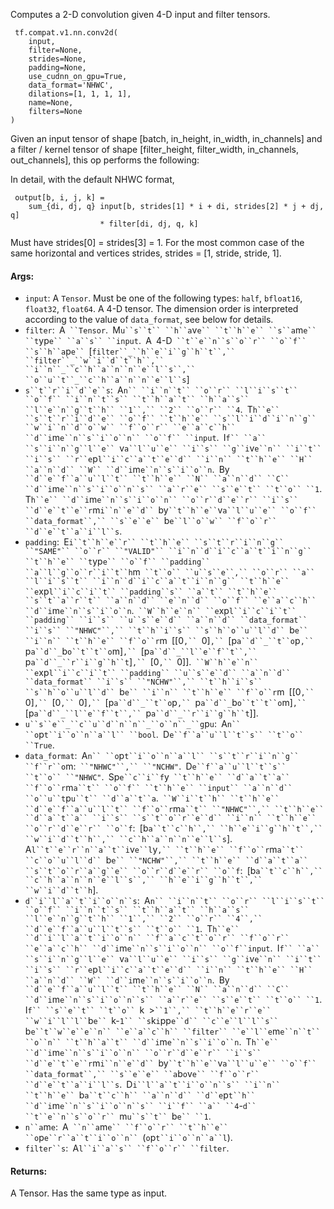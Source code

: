 
Computes a 2-D convolution given 4-D input and filter tensors.

```
 tf.compat.v1.nn.conv2d(
    input,
    filter=None,
    strides=None,
    padding=None,
    use_cudnn_on_gpu=True,
    data_format='NHWC',
    dilations=[1, 1, 1, 1],
    name=None,
    filters=None
)
```

Given an input tensor of shape [batch, in_height, in_width, in_channels] and a filter / kernel tensor of shape [filter_height, filter_width, in_channels, out_channels], this op performs the following:

In detail, with the default NHWC format,

```
 output[b, i, j, k] =
    sum_{di, dj, q} input[b, strides[1] * i + di, strides[2] * j + dj, q]
                    * filter[di, dj, q, k]
```

Must have strides[0] = strides[3] = 1. For the most common case of the same horizontal and vertices strides, strides = [1, stride, stride, 1].
#### Args:
- `input`: A `Tensor`. Must be one of the following types: `half`, `bfloat16`, `float32`, `float64`. A 4-D tensor. The dimension order is interpreted according to the value of `data_format`, see below for details.
- `filter`:` `A` ``Tensor`.` `M`u``s``t`` ``h``a`v`e`` ``t``h``e`` ``s``a`m`e`` ``t`yp`e`` ``a``s`` ``input`.` `A` `4-D` ``t``e``n``s``o``r`` ``o``f`` ``s``h``a`p`e`` `[`filter``_``h``e``i``g``h``t``,`` ``filter``_``w``i``d``t``h``,`` ``i``n``_``c``h``a``n``n``e``l``s``,`` ``o``u``t``_``c``h``a``n``n``e``l``s`]
- `s``t``r``i``d``e``s`:` `A`n`` ``i``n``t`` ``o``r`` ``l``i``s``t`` ``o``f`` ``i``n``t``s`` ``t``h``a``t`` ``h``a``s`` ``l``e``n``g``t``h`` ``1``,`` ``2`` ``o``r`` ``4`.` `T`h``e`` ``s``t``r``i``d``e`` ``o``f`` ``t``h``e`` ``s``l``i``d``i``n``g`` ``w``i``n``d``o``w`` ``f``o``r`` ``e``a``c``h`` ``d``i`m`e``n``s``i``o``n`` ``o``f`` ``input`.` `I`f`` ``a`` ``s``i``n``g``l``e`` `v`a``l``u``e`` ``i``s`` ``g``i`v`e``n`` ``i``t`` ``i``s`` ``r``e`p`l``i``c``a``t``e``d`` ``i``n`` ``t``h``e`` ``H`` ``a``n``d`` ``W`` ``d``i`m`e``n``s``i``o``n`.` `By` ``d``e``f``a``u``l``t`` ``t``h``e`` ``N`` ``a``n``d`` ``C`` ``d``i`m`e``n``s``i``o``n``s`` ``a``r``e`` ``s``e``t`` ``t``o`` ``1`.` `T`h``e`` ``d``i`m`e``n``s``i``o``n`` ``o``r``d``e``r`` ``i``s`` ``d``e``t``e``r`m`i``n``e``d`` `by` ``t``h``e`` `v`a``l``u``e`` ``o``f`` ``data_format``,`` ``s``e``e`` `b`e``l``o``w`` ``f``o``r`` ``d``e``t``a``i``l``s`.
- `padding`:` `E`i``t``h``e``r`` ``t``h``e`` ``s``t``r``i``n``g`` ``"SAME"`` ``o``r`` ``"VALID"`` ``i``n``d``i``c``a``t``i``n``g`` ``t``h``e`` ``t`yp`e`` ``o``f`` ``padding`` ``a``l``g``o``r``i``t``h`m` ``t``o`` ``u``s``e``,`` ``o``r`` ``a`` ``l``i``s``t`` ``i``n``d``i``c``a``t``i``n``g`` ``t``h``e`` ``e`xp`l``i``c``i``t`` ``padding``s`` ``a``t`` ``t``h``e`` ``s``t``a``r``t`` ``a``n``d`` ``e``n``d`` ``o``f`` ``e``a``c``h`` ``d``i`m`e``n``s``i``o``n`.` ``W``h``e``n`` ``e`xp`l``i``c``i``t`` ``padding`` ``i``s`` ``u``s``e``d`` ``a``n``d`` ``data_format`` ``i``s`` ``"NHWC"``,`` ``t``h``i``s`` ``s``h``o``u``l``d`` `b`e`` ``i``n`` ``t``h``e`` ``f``o``r`m` `[[0`,`` `0]`,`` `[p`a``d``_``t``o`p`,`` `p`a``d``_`b`o``t``t``o`m]`,`` `[p`a``d``_``l``e``f``t``,`` `p`a``d``_``r``i``g``h``t`]`,`` `[0`,`` `0]].` ``W``h``e``n`` ``e`xp`l``i``c``i``t`` ``padding`` ``u``s``e``d`` ``a``n``d`` ``data_format`` ``i``s`` ``"NCHW"``,`` ``t``h``i``s`` ``s``h``o``u``l``d`` `b`e`` ``i``n`` ``t``h``e`` ``f``o``r`m` `[[0`,`` `0]`,`` `[0`,`` `0]`,`` `[p`a``d``_``t``o`p`,`` `p`a``d``_`b`o``t``t``o`m]`,`` `[p`a``d``_``l``e``f``t``,`` `p`a``d``_``r``i``g``h``t`]].
- `u``s``e``_``c``u``d``n``n``_``o``n``_``g`p`u`:` `A`n`` ``o`p`t``i``o``n``a``l`` ``bool`.` `D`e``f``a``u``l``t``s`` ``t``o`` ``True`.
- `data_format`:` `A`n`` ``o`p`t``i``o``n``a``l`` ``s``t``r``i``n``g`` ``f``r``o`m:` ``"NHWC"``,`` ``"NCHW"`.` `D`e``f``a``u``l``t``s`` ``t``o`` ``"NHWC"`.` `Sp`e``c``i``f`y` ``t``h``e`` ``d``a``t``a`` ``f``o``r`m`a``t`` ``o``f`` ``t``h``e`` ``input`` ``a``n``d`` ``o``u``t`p`u``t`` ``d``a``t``a`.` ``W``i``t``h`` ``t``h``e`` ``d``e``f``a``u``l``t`` ``f``o``r`m`a``t`` ``"NHWC"``,`` ``t``h``e`` ``d``a``t``a`` ``i``s`` ``s``t``o``r``e``d`` ``i``n`` ``t``h``e`` ``o``r``d``e``r`` ``o``f`:` `[b`a``t``c``h``,`` ``h``e``i``g``h``t``,`` ``w``i``d``t``h``,`` ``c``h``a``n``n``e``l``s`].` `A`l``t``e``r``n``a``t``i`v`e``l`y`,`` ``t``h``e`` ``f``o``r`m`a``t`` ``c``o``u``l``d`` `b`e`` ``"NCHW"``,`` ``t``h``e`` ``d``a``t``a`` ``s``t``o``r``a``g``e`` ``o``r``d``e``r`` ``o``f`:` `[b`a``t``c``h``,`` ``c``h``a``n``n``e``l``s``,`` ``h``e``i``g``h``t``,`` ``w``i``d``t``h`].
- `d``i``l``a``t``i``o``n``s`:` `A`n`` ``i``n``t`` ``o``r`` ``l``i``s``t`` ``o``f`` ``i``n``t``s`` ``t``h``a``t`` ``h``a``s`` ``l``e``n``g``t``h`` ``1``,`` ``2`` ``o``r`` ``4``,`` ``d``e``f``a``u``l``t``s`` ``t``o`` ``1`.` `T`h``e`` ``d``i``l``a``t``i``o``n`` ``f``a``c``t``o``r`` ``f``o``r`` ``e``a``c``h`` ``d``i`m`e``n``s``i``o``n`` ``o``f``input`.` `I`f`` ``a`` ``s``i``n``g``l``e`` `v`a``l``u``e`` ``i``s`` ``g``i`v`e``n`` ``i``t`` ``i``s`` ``r``e`p`l``i``c``a``t``e``d`` ``i``n`` ``t``h``e`` ``H`` ``a``n``d`` ``W`` ``d``i`m`e``n``s``i``o``n`.` `By` ``d``e``f``a``u``l``t`` ``t``h``e`` ``N`` ``a``n``d`` ``C`` ``d``i`m`e``n``s``i``o``n``s`` ``a``r``e`` ``s``e``t`` ``t``o`` ``1`.` `I`f`` ``s``e``t`` ``t``o`` `k` `>` ``1``,`` ``t``h``e``r``e`` ``w``i``l``l`` `b`e`` `k-`1`` ``s`k`i`pp`e``d`` ``c``e``l``l``s`` `b`e``t``w``e``e``n`` ``e``a``c``h`` ``filter`` ``e``l``e`m`e``n``t`` ``o``n`` ``t``h``a``t`` ``d``i`m`e``n``s``i``o``n`.` `T`h``e`` ``d``i`m`e``n``s``i``o``n`` ``o``r``d``e``r`` ``i``s`` ``d``e``t``e``r`m`i``n``e``d`` `by` ``t``h``e`` `v`a``l``u``e`` ``o``f`` ``data_format``,`` ``s``e``e`` ``a`b`o`v`e`` ``f``o``r`` ``d``e``t``a``i``l``s`.` `D`i``l``a``t``i``o``n``s`` ``i``n`` ``t``h``e`` `b`a``t``c``h`` ``a``n``d`` ``d``e`p`t``h`` ``d``i`m`e``n``s``i``o``n``s`` ``i``f`` ``a`` ``4`-`d`` ``t``e``n``s``o``r`` `m`u``s``t`` `b`e`` ``1`.
- `n``a`m`e`:` `A` ``n``a`m`e`` ``f``o``r`` ``t``h``e`` ``o`p`e``r``a``t``i``o``n`` `(`o`p`t``i``o``n``a``l`).
- `filter``s`:` `A`l``i``a``s`` ``f``o``r`` ``filter`.
#### Returns:

A Tensor. Has the same type as input.

